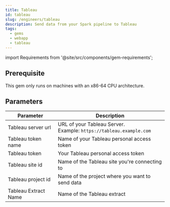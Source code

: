 ```yaml
---
title: Tableau
id: tableau
slug: /engineers/tableau
description: Send data from your Spark pipeline to Tableau
tags:
  - gems
  - webapp
  - tableau
---
```


import Requirements from '@site/src/components/gem-requirements';

<Requirements
  python_package_name="ProphecyWebAppPython"
  python_package_version="0.1.2+"
  scala_package_name=""
  scala_package_version=""
  scala_lib=""
  python_lib=""
  uc_single=""
  uc_shared=""
  livy=""
/>

## Prerequisite

This gem only runs on machines with an x86-64 CPU architecture.

## Parameters

| Parameter            | Description                                                            |
| -------------------- | ---------------------------------------------------------------------- |
| Tableau server url   | URL of your Tableau Server.<br/>Example: `https://tableau.example.com` |
| Tableau token name   | Name of your Tableau personal access token                             |
| Tableau token        | Your Tableau personal access token                                     |
| Tableau site id      | Name of the Tableau site you're connecting to                          |
| Tableau project id   | Name of the project where you want to send data                        |
| Tableau Extract Name | Name of the Tableau extract                                            |
